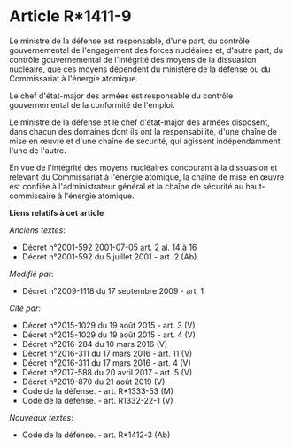 # Article R*1411-9

Le ministre de la défense est responsable, d'une part, du contrôle gouvernemental de l'engagement des forces nucléaires et,
d'autre part, du contrôle gouvernemental de l'intégrité des moyens de la dissuasion nucléaire, que ces moyens dépendent du
ministère de la défense ou du Commissariat à l'énergie atomique. 

Le chef d'état-major des armées est responsable du contrôle gouvernemental de la conformité de l'emploi. 

Le ministre de la défense et le chef d'état-major des armées disposent, dans chacun des domaines dont ils ont la
responsabilité, d'une chaîne de mise en œuvre et d'une chaîne de sécurité, qui agissent indépendamment l'une de l'autre. 

En vue de l'intégrité des moyens nucléaires concourant à la dissuasion et relevant du Commissariat à l'énergie atomique, la
chaîne de mise en œuvre est confiée à l'administrateur général et la chaîne de sécurité au haut-commissaire à l'énergie
atomique.

**Liens relatifs à cet article**

_Anciens textes_:

  - Décret n°2001-592 2001-07-05 art. 2 al. 14 à 16
  - Décret n°2001-592 du 5 juillet 2001 - art. 2 (Ab)

_Modifié par_:

  - Décret n°2009-1118 du 17 septembre 2009 - art. 1

_Cité par_:

  - Décret n°2015-1029 du 19 août 2015 - art. 3 (V)
  - Décret n°2015-1029 du 19 août 2015 - art. 4 (V)
  - Décret n°2016-284 du 10 mars 2016 (V)
  - Décret n°2016-311 du 17 mars 2016 - art. 11 (V)
  - Décret n°2016-311 du 17 mars 2016 - art. 4 (V)
  - Décret n°2017-588 du 20 avril 2017 - art. 5 (V)
  - Décret n°2019-870 du 21 août 2019 (V)
  - Code de la défense. - art. R*1333-53 (M)
  - Code de la défense. - art. R1332-22-1 (V)

_Nouveaux textes_:

  - Code de la défense. - art. R*1412-3 (Ab)
